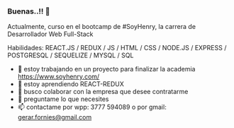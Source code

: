 ### Buenas..!! 👋


Actualmente, curso en el bootcamp de #SoyHenry, la carrera de Desarrollador Web Full-Stack

Habilidades: REACT.JS / REDUX / JS / HTML / CSS / NODE.JS / EXPRESS / POSTGRESQL / SEQUELIZE / MYSQL / SQL

- 🔭 estoy trabajando en un proyecto para finalizar la academia https://www.soyhenry.com/
- 🌱 estoy aprendiendo REACT-REDUX
- 👯 busco colaborar con la empresa que desee contratarme
- 💬 preguntame lo que necesites
- 📫 contactame por wpp: 3777 594089 o por gmail: gerar.fornies@gmail.com

